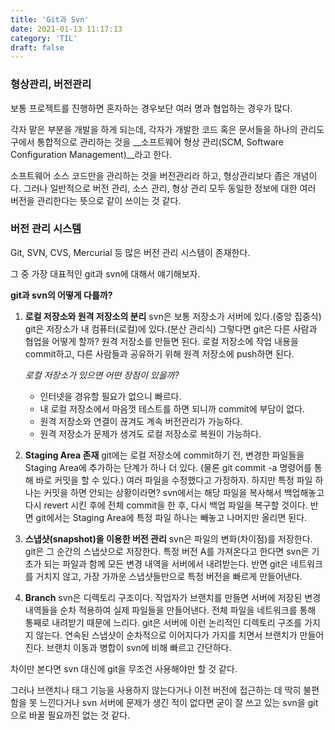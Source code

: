 ```yaml
---
title: 'Git과 Svn'
date: 2021-01-13 11:17:13
category: 'TIL'
draft: false
---
```


### 형상관리, 버전관리

보통 프로젝트를 진행하면 혼자하는 경우보단 여러 명과 협업하는 경우가 많다. 

각자 맡은 부분을 개발을 하게 되는데, 각자가 개발한 코드 혹은 문서들을 하나의 관리도구에서 통합적으로 관리하는 것을 __소프트웨어 형상 관리(SCM, Software Configuration Management)__라고 한다.

소프트웨어 소스 코드만을 관리하는 것을 버전관리라 하고, 형상관리보다 좁은 개념이다. 그러나 일반적으로 버전 관리, 소스 관리, 형상 관리 모두 동일한 정보에 대한 여러 버전을 관리한다는 뜻으로 같이 쓰이는 것 같다.



### 버전 관리 시스템

Git, SVN, CVS, Mercurial 등 많은 버전 관리 시스템이 존재한다.

그 중 가장 대표적인 git과 svn에 대해서 얘기해보자.

__git과 svn의 어떻게 다를까?__

1. __로컬 저장소와 원격 저장소의 분리__
   svn은 보통 저장소가 서버에 있다.(중앙 집중식)
   git은 저장소가 내 컴퓨터(로컬)에 있다.(분산 관리식)
   그렇다면 git은 다른 사람과 협업을 어떻게 할까? 원격 저장소를 만들면 된다.
   로컬 저장소에 작업 내용을 commit하고, 다른 사람들과 공유하기 위해 원격 저장소에 push하면 된다.

   _로컬 저장소가 있으면 어떤 장점이 있을까?_

   - 인터넷을 경유할 필요가 없으니 빠르다.
   - 내 로컬 저장소에서 마음껏 테스트를 하면 되니까 commit에 부담이 없다.
   - 원격 저장소와 연결이 끊겨도 계속 버전관리가 가능하다.
   - 원격 저장소가 문제가 생겨도 로컬 저장소로 복원이 가능하다.

2. __Staging Area 존재__
   git에는 로컬 저장소에 commit하기 전, 변경한 파일들을 Staging Area에 추가하는 단계가 하나 더 있다.
   (물론 git commit -a 명령어를 통해 바로 커밋을 할 수 있다.) 
   여러 파일을 수정했다고 가정하자. 하지만 특정 파일 하나는 커밋을 하면 안되는 상황이라면?
   svn에서는 해당 파일을 복사해서 백업해놓고 다시 revert 시킨 후에 전체 commit을 한 후, 다시 백업 파일을 복구할 것이다. 반면 git에서는 Staging Area에 특정 파일 하나는 빼놓고 나머지만 올리면 된다. 

3. __스냅샷(snapshot)을 이용한 버전 관리__
   svn은 파일의 변화(차이점)를 저장한다.
   git은 그 순간의 스냅샷으로 저장한다.
   특정 버전 A를 가져온다고 한다면 svn은 기초가 되는 파일과 함께 모든 변경 내역을 서버에서 내려받는다. 반면 git은 네트워크를 거치지 않고, 가장 가까운 스냅샷들만으로 특정 버전을 빠르게 만들어낸다.

4. __Branch__
   svn은 디렉토리 구조이다. 작업자가 브랜치를 만들면 서버에 저장된 변경 내역들을 순차 적용하여 실제 파일들을 만들어낸다. 전체 파일을 네트워크를 통해 통째로 내려받기 때문에 느리다.
   git은 서버에 이런 논리적인 디렉토리 구조를 가지지 않는다. 연속된 스냅샷이 순차적으로 이어지다가 가지를 치면서 브랜치가 만들어진다. 브랜치 이동과 병합이 svn에 비해 빠르고 간단하다.



차이만 본다면 svn 대신에 git을 무조건 사용해야만 할 것 같다.

그러나 브랜치나 태그 기능을 사용하지 않는다거나 이전 버전에 접근하는 데 딱히 불편함을 못 느낀다거나 svn 서버에 문제가 생긴 적이 없다면 굳이 잘 쓰고 있는 svn을 git으로 바꿀 필요까진 없는 것 같다.









